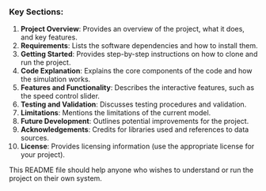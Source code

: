 
### Key Sections:
1. **Project Overview**: Provides an overview of the project, what it does, and key features.
2. **Requirements**: Lists the software dependencies and how to install them.
3. **Getting Started**: Provides step-by-step instructions on how to clone and run the project.
4. **Code Explanation**: Explains the core components of the code and how the simulation works.
5. **Features and Functionality**: Describes the interactive features, such as the speed control slider.
6. **Testing and Validation**: Discusses testing procedures and validation.
7. **Limitations**: Mentions the limitations of the current model.
8. **Future Development**: Outlines potential improvements for the project.
9. **Acknowledgements**: Credits for libraries used and references to data sources.
10. **License**: Provides licensing information (use the appropriate license for your project).

This README file should help anyone who wishes to understand or run the project on their own system.
